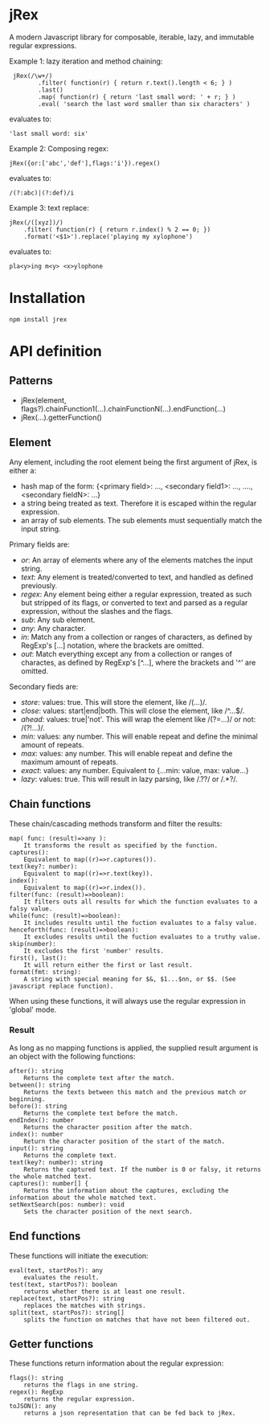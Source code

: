 # jRex
A modern Javascript library for composable, iterable, lazy, and immutable regular expressions.

Example 1: lazy iteration and method chaining:

     jRex(/\w+/)
            .filter( function(r) { return r.text().length < 6; } )
            .last()
            .map( function(r) { return 'last small word: ' + r; } )
            .eval( 'search the last word smaller than six characters' )

evaluates to:
    
    'last small word: six'

Example 2: Composing regex:

    jRex({or:['abc','def'],flags:'i'}).regex()
    
evaluates to:

    /(?:abc)|(?:def)/i

Example 3: text replace:

    jRex(/([xyz])/)
        .filter( function(r) { return r.index() % 2 == 0; })
        .format('<$1>').replace('playing my xylophone')
    
evaluates to:

    pla<y>ing m<y> <x>ylophone

Installation
============

    npm install jrex

API definition
==============
Patterns
--------
- jRex(element, flags?).chainFunction1(...).chainFunctionN(...).endFunction(...)
- jRex(...).getterFunction()

Element
-------
Any element, including the root element being the first argument of jRex, is either a:

- hash map of the form: {\<primary field>: ..., \<secondary field1>: ..., ...., \<secondary fieldN>: ...}
- a string being treated as text. Therefore it is escaped within the regular expression.
- an array of sub elements. The sub elements must sequentially match the input string.

Primary fields are:

- *or*: An array of elements where any of the elements matches the input string.
- *text*: Any element is treated/converted to text, and handled as defined previously. 
- *regex*: Any element being either a regular expression, treated as such but stripped of its flags, or converted to text and parsed as a regular expression, without the slashes and the flags.
- *sub*: Any sub element. 
- *any*: Any character.
- *in*: Match any from a collection or ranges of characters, as defined by RegExp's [...] notation, where the brackets are omitted.
- *out*: Match everything except any from a collection or ranges of charactes, as defined by RegExp's [^...], where the brackets and '^' are omitted.

Secondary fieds are:

- *store*: values: true. This will store the element, like /(...)/.
- *close*: values: start|end|both. This will close the element, like /^...$/.
- *ahead*: values: true|'not'. This will wrap the element like /(?=...)/ or not: /(?!...)/.
- *min*: values: any number. This will enable repeat and define the minimal amount of repeats.
- *max*: values: any number. This will enable repeat and define the maximum amount of repeats.
- *exact*: values: any number. Equivalent to \{...min: value, max: value...\}
- *lazy*: values: true. This will result in lazy parsing, like /.??/ or /.*?/.

Chain functions
---------------
These chain/cascading methods transform and filter the results:

	map( func: (result)=>any ): 
	 	It transforms the result as specified by the function.
	captures(): 
		Equivalent to map((r)=>r.captures()).
	text(key?: number): 
		Equivalent to map((r)=>r.text(key)).
	index(): 
		Equivalent to map((r)=>r.index()).
	filter(func: (result)=>boolean): 
		It filters outs all results for which the function evaluates to a falsy value.
	while(func: (result)=>boolean): 
		It includes results until the fuction evaluates to a falsy value.
	henceforth(func: (result)=>boolean): 
		It excludes results until the fuction evaluates to a truthy value.
	skip(number): 
		It excludes the first 'number' results.
	first(), last(): 
		It will return either the first or last result.
	format(fmt: string): 
		A string with special meaning for $&, $1...$nn, or $$. (See javascript replace function).

When using these functions, it will always use the regular expression in 'global' mode.

### Result

As long as no mapping functions is applied, the supplied result argument is an object with the following functions:

	after(): string
		Returns the complete text after the match.
	between(): string
		Returns the texts between this match and the previous match or beginning.
	before(): string
		Returns the complete text before the match.
	endIndex(): number
		Returns the character position after the match.
	index(): number
		Return the character position of the start of the match.
	input(): string
		Returns the complete text.
	text(key?: number): string
		Returns the captured text. If the number is 0 or falsy, it returns the whole matched text.
	captures(): number[] {
		Returns the information about the captures, excluding the information about the whole matched text.
	setNextSearch(pos: number): void
		Sets the character position of the next search.

End functions
-------------
These functions will initiate the execution:

	eval(text, startPos?): any
		evaluates the result.
	test(text, startPos?): boolean 
		returns whether there is at least one result.
	replace(text, startPos?): string
		replaces the matches with strings.
	split(text, startPos?): string[]
		splits the function on matches that have not been filtered out.

Getter functions
-----------------
These functions return information about the regular expression:

	flags(): string
		returns the flags in one string.
	regex(): RegExp 
		returns the regular expression.
	toJSON(): any
		returns a json representation that can be fed back to jRex.
